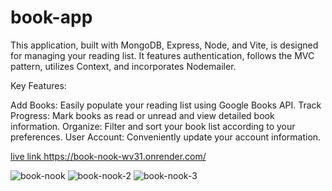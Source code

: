 # book-app

This application, built with MongoDB, Express, Node, and Vite, is designed for managing your reading list. It features authentication, follows the MVC pattern, utilizes Context, and incorporates Nodemailer.

Key Features:

Add Books: Easily populate your reading list using Google Books API.
Track Progress: Mark books as read or unread and view detailed book information.
Organize: Filter and sort your book list according to your preferences.
User Account: Conveniently update your account information.

[live link ](https://book-nook-wv31.onrender.com/
)https://book-nook-wv31.onrender.com/

![book-nook](https://github.com/joneskb1/book-app/assets/74384950/944ec83a-2de5-4424-97d5-102e1983ac7c)
![book-nook-2](https://github.com/joneskb1/book-app/assets/74384950/88af3e16-b454-4646-8371-f289a6fc5c37)
![book-nook-3](https://github.com/joneskb1/book-app/assets/74384950/442ec54d-871a-4fb6-b2ab-cc958d746430)

